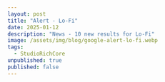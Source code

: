 ```yaml
---
layout: post
title: "Alert - Lo-Fi"
date: 2025-01-12
description: "News - 10 new results for Lo-Fi"
image: /assets/img/blog/google-alert-lo-fi.webp
tags:
  - StudioRichCore
unpublished: true
published: false
---
```

